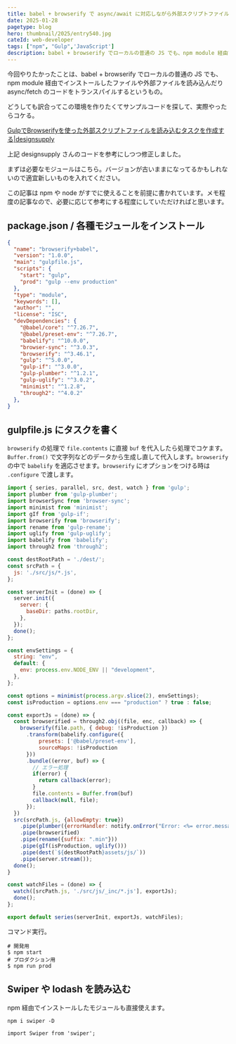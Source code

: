 ```yaml
---
title: babel + browserify で async/await に対応しながら外部スクリプトファイルを読み込む
date: 2025-01-28
pagetype: blog
hero: thumbnail/2025/entry540.jpg
cateId: web-developer
tags: ["npm", "Gulp",'JavaScript']
description: babel + browserify でローカルの普通の JS でも、npm module 経由でインストールしたファイルや外部ファイルを読み込んだり async/fetch のコードをトランスパイル。この記事は npm や node がすでに使えることを前提。Swiper/lodashなども使えます。
---
```

今回やりたかったことは、babel + browserify でローカルの普通の JS でも、npm module 経由でインストールしたファイルや外部ファイルを読み込んだり async/fetch のコードをトランスパイルするというもの。

どうしても訳合ってこの環境を作りたくてサンプルコードを探して、実際やったらコケる。

[GulpでBrowserifyを使った外部スクリプトファイルを読み込むタスクを作成する|designsupply](https://designsupply-web.com/media/programming/5921/)

上記 designsupply さんのコードを参考にしつつ修正しました。

まずは必要なモジュールはこちら。バージョンが古いままになってるかもしれないので適宜新しいものを入れてください。

この記事は npm や node がすでに使えることを前提に書かれています。メモ程度の記事なので、必要に応じて参考にする程度にしていただければと思います。

## package.json / 各種モジュールをインストール
```json:title=package.json
{
  "name": "browserify+babel",
  "version": "1.0.0",
  "main": "gulpfile.js",
  "scripts": {
    "start": "gulp",
    "prod": "gulp --env production"
  },
  "type": "module",
  "keywords": [],
  "author": "",
  "license": "ISC",
  "devDependencies": {
    "@babel/core": "^7.26.7",
    "@babel/preset-env": "^7.26.7",
    "babelify": "^10.0.0",
    "browser-sync": "^3.0.3",
    "browserify": "^3.46.1",
    "gulp": "^5.0.0",
    "gulp-if": "^3.0.0",
    "gulp-plumber": "^1.2.1",
    "gulp-uglify": "^3.0.2",
    "minimist": "^1.2.8",
    "through2": "^4.0.2"
  },
}
```
## gulpfile.js にタスクを書く
`browserify` の処理で `file.contents` に直接 `buf` を代入したら処理でコケます。`Buffer.from()` で文字列などのデータから生成し直して代入します。`browserify` の中で `babelify` を適応させます。`browserify` にオプションをつける時は `.configure` で渡します。

```js:title=gulpfile.js
import { series, parallel, src, dest, watch } from 'gulp';
import plumber from 'gulp-plumber';
import browserSync from 'browser-sync';
import minimist from 'minimist';
import gIf from 'gulp-if';
import browserify from 'browserify';
import rename from 'gulp-rename';
import uglify from 'gulp-uglify';
import babelify from 'babelify';
import through2 from 'through2';

const destRootPath = './dest/';
const srcPath = {
  js: './src/js/*.js',
};

const serverInit = (done) => {
  server.init({
    server: {
      baseDir: paths.rootDir,
    },
  });
  done();
};

const envSettings = {
  string: "env",
  default: {
    env: process.env.NODE_ENV || "development",
  },
};

const options = minimist(process.argv.slice(2), envSettings);
const isProduction = options.env === "production" ? true : false;

const exportJs = (done) => {
  const browserified = through2.obj((file, enc, callback) => {
    browserify(file.path, { debug: !isProduction })
      .transform(babelify.configure({
          presets: ['@babel/preset-env'],
          sourceMaps: !isProduction
      }))
      .bundle((error, buf) => {
        // エラー処理
        if(error) {
          return callback(error);
        }
        file.contents = Buffer.from(buf)
        callback(null, file);
      });
  })
  src(srcPath.js, {allowEmpty: true})
    .pipe(plumber({errorHandler: notify.onError("Error: <%= error.message %>")}))
    .pipe(browserified)
    .pipe(rename({suffix: ".min"}))
    .pipe(gIf(isProduction, uglify()))
    .pipe(dest(`${destRootPath}assets/js/`))
    .pipe(server.stream());
  done();
}

const watchFiles = (done) => {
  watch([srcPath.js, './src/js/_inc/*.js'], exportJs);
  done();
};

export default series(serverInit, exportJs, watchFiles);
```
コマンド実行。
```shell
# 開発用
$ npm start
# プロダクション用
$ npm run prod
```
## Swiper や lodash を読み込む
npm 経由でインストールしたモジュールも直接使えます。
```shell:title=コマンド
npm i swiper -D
```
```js:title=JavaScript
import Swiper from 'swiper';
```
<prof></prof>
